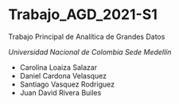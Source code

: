 # Trabajo_AGD_2021-S1
Trabajo Principal de Analítica de Grandes Datos

_Universidad Nacional de Colombia_
_Sede Medellín_

* Carolina Loaiza Salazar
* Daniel Cardona Velasquez
* Santiago Vasquez Rodriguez 
* Juan David Rivera Builes


